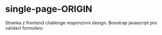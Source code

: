 # single-page-ORIGIN
Stranka z frontend challenge
responzivni design.
Boostrap
javascript pro validaci formularu
